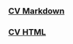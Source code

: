 ### [CV Markdown](https://antonvit1.github.io/rsschool-cv/cv)
### [CV HTML](https://antonvit1.github.io/rsschool-cv/)